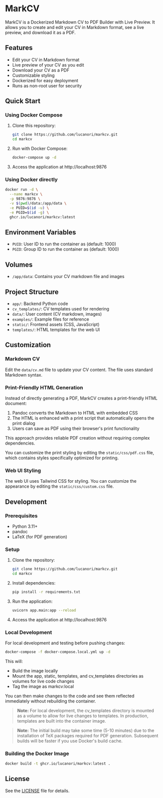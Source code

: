 # MarkCV

MarkCV is a Dockerized Markdown CV to PDF Builder with Live Preview. It allows you to create and edit your CV in Markdown format, see a live preview, and download it as a PDF.

## Features

- Edit your CV in Markdown format
- Live preview of your CV as you edit
- Download your CV as a PDF
- Customizable styling
- Dockerized for easy deployment
- Runs as non-root user for security

## Quick Start

### Using Docker Compose

1. Clone this repository:
   ```bash
   git clone https://github.com/lucanori/markcv.git
   cd markcv
   ```

2. Run with Docker Compose:
   ```bash
   docker-compose up -d
   ```

3. Access the application at http://localhost:9876

### Using Docker directly

```bash
docker run -d \
  --name markcv \
  -p 9876:9876 \
  -v $(pwd)/data:/app/data \
  -e PUID=$(id -u) \
  -e PGID=$(id -g) \
  ghcr.io/lucanori/markcv:latest
```

## Environment Variables

- `PUID`: User ID to run the container as (default: 1000)
- `PGID`: Group ID to run the container as (default: 1000)

## Volumes

- `/app/data`: Contains your CV markdown file and images

## Project Structure

- `app/`: Backend Python code
- `cv_templates/`: CV templates used for rendering
- `data/`: User content (CV markdown, images)
- `examples/`: Example files for reference
- `static/`: Frontend assets (CSS, JavaScript)
- `templates/`: HTML templates for the web UI

## Customization

### Markdown CV

Edit the `data/cv.md` file to update your CV content. The file uses standard Markdown syntax.

### Print-Friendly HTML Generation

Instead of directly generating a PDF, MarkCV creates a print-friendly HTML document:
1. Pandoc converts the Markdown to HTML with embedded CSS
2. The HTML is enhanced with a print script that automatically opens the print dialog
3. Users can save as PDF using their browser's print functionality

This approach provides reliable PDF creation without requiring complex dependencies.

You can customize the print styling by editing the `static/css/pdf.css` file, which contains styles specifically optimized for printing.

### Web UI Styling

The web UI uses Tailwind CSS for styling. You can customize the appearance by editing the `static/css/custom.css` file.

## Development

### Prerequisites

- Python 3.11+
- pandoc
- LaTeX (for PDF generation)

### Setup

1. Clone the repository:
   ```bash
   git clone https://github.com/lucanori/markcv.git
   cd markcv
   ```

2. Install dependencies:
   ```bash
   pip install -r requirements.txt
   ```

3. Run the application:
   ```bash
   uvicorn app.main:app --reload
   ```

4. Access the application at http://localhost:9876

### Local Development

For local development and testing before pushing changes:

```bash
docker-compose -f docker-compose.local.yml up -d
```

This will:
- Build the image locally
- Mount the app, static, templates, and cv_templates directories as volumes for live code changes
- Tag the image as markcv:local

You can then make changes to the code and see them reflected immediately without rebuilding the container.

> **Note:** For local development, the cv_templates directory is mounted as a volume to allow for live changes to templates. In production, templates are built into the container image.

> **Note:** The initial build may take some time (5-10 minutes) due to the installation of TeX packages required for PDF generation. Subsequent builds will be faster if you use Docker's build cache.

### Building the Docker Image

```bash
docker build -t ghcr.io/lucanori/markcv:latest .
```

## License

See the [LICENSE](LICENSE) file for details.